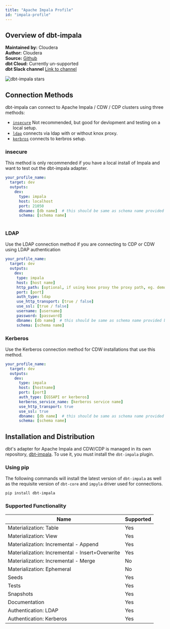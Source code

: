 ```yaml
---
title: "Apache Impala Profile"
id: "impala-profile"
---
```


## Overview of dbt-impala

**Maintained by:** Cloudera    
**Author:** Cloudera    
**Source:** [Github](https://github.com/cloudera/dbt-impala)    
**dbt Cloud:** Currently un-supported    
**dbt Slack channel** [Link to channel]()     


![dbt-impala stars](https://img.shields.io/github/stars/cloudera/dbt-impala?style=for-the-badge)

## Connection Methods

dbt-impala can connect to Apache Impala / CDW / CDP clusters using three methods:

- [`insecure`](#insecure) Not recommended, but good for devlopment and testing on a local setup.
- [`ldap`](#ldap) connects via ldap with or without knox proxy.
- [`kerbros`](#kerbros) connects to kerbros setup.

### insecure

This method is only recommended if you have a local install of Impala and want to test out the dbt-impala adapter. 

<File name='~/.dbt/profiles.yml'>

```yaml
your_profile_name:
  target: dev
  outputs:
    dev:
      type: impala
      host: localhost
      port: 21050
      dbname: [db name]  # this should be same as schema name provided below
      schema: [schema name]
      
```

</File>

### LDAP

Use the LDAP connection method if you are connecting to CDP or CDW using LDAP authentication 

<File name='~/.dbt/profiles.yml'>

```yaml
your_profile_name:
  target: dev
  outputs:
    dev:
     type: impala
     host: [host name]
     http_path: [optional, if using knox proxy the proxy path, eg. demodh/cdp-proxy-api/impala]
     port: [port]
     auth_type: ldap
     use_http_transport: [true / false]
     use_ssl: [true / false]
     username: [username]
     password: [password]
     dbname: [db name]  # this should be same as schema name provided below
     schema: [schema name]
```

</File>

### Kerberos

Use the Kerberos connection method for CDW installations that use this method. 

<File name='~/.dbt/profiles.yml'>

```yaml
your_profile_name:
  target: dev
  outputs:
    dev:
      type: impala
      host: [hostname]
      port: [port]
      auth_type: [GSSAPI or kerberos]
      kerberos_service_name: [kerberos service name]
      use_http_transport: true
      use_ssl: true
      dbname: [db name]  # this should be same as schema name provided below
      schema: [schema name]

```

</File>

## Installation and Distribution

dbt's adapter for Apache Impala and CDW/CDP is managed in its own repository, [dbt-impala](https://github.com/cloudera/dbt-impala). To use it, 
you must install the `dbt-impala` plugin.

### Using pip
The following commands will install the latest version of `dbt-impala` as well as the requisite version of `dbt-core` and `impyla` driver used for connections.

```
pip install dbt-impala
```

### Supported Functionality

| Name | Supported |
|------|-----------|
|Materialization: Table|Yes|
|Materialization: View|Yes|
|Materialization: Incremental - Append|Yes|
|Materialization: Incremental - Insert+Overwrite|Yes|
|Materialization: Incremental - Merge|No|
|Materialization: Ephemeral|No|
|Seeds|Yes|
|Tests|Yes|
|Snapshots|Yes|
|Documentation|Yes|
|Authentication: LDAP|Yes|
|Authentication: Kerberos|Yes|
